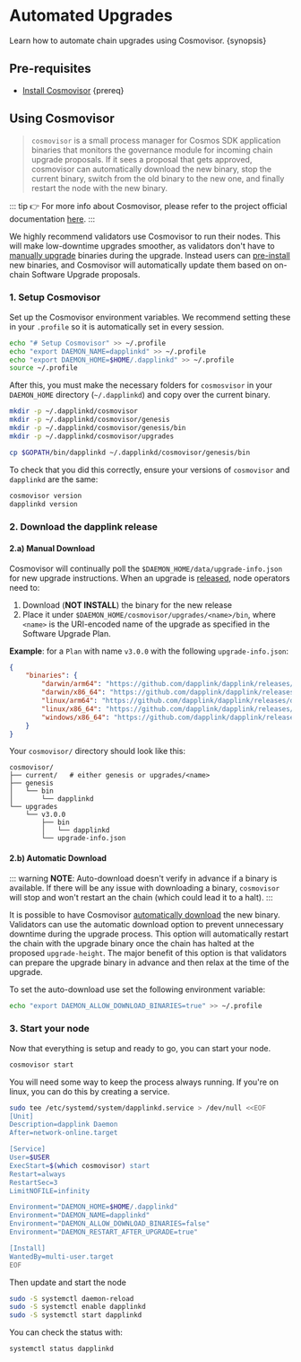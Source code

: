
<!--
order: 2
-->

# Automated Upgrades

Learn how to automate chain upgrades using Cosmovisor. {synopsis}

## Pre-requisites

- [Install Cosmovisor](https://docs.cosmos.network/main/run-node/cosmovisor.html#installation) {prereq}

## Using Cosmovisor

> `cosmovisor` is a small process manager for Cosmos SDK application binaries that monitors the governance module for incoming chain upgrade proposals. If it sees a proposal that gets approved, cosmovisor can automatically download the new binary, stop the current binary, switch from the old binary to the new one, and finally restart the node with the new binary.

::: tip
👉 For more info about Cosmovisor, please refer to the project official documentation [here](https://docs.cosmos.network/main/run-node/cosmovisor.html).
:::

We highly recommend validators use Cosmovisor to run their nodes. This will make low-downtime upgrades smoother, as validators don't have to [manually upgrade](./manual.md) binaries during the upgrade. Instead users can [pre-install](#manual-download) new binaries, and Cosmovisor will automatically update them based on on-chain Software Upgrade proposals.

### 1. Setup Cosmovisor

Set up the Cosmovisor environment variables. We recommend setting these in your `.profile` so it is automatically set in every session.

```bash
echo "# Setup Cosmovisor" >> ~/.profile
echo "export DAEMON_NAME=dapplinkd" >> ~/.profile
echo "export DAEMON_HOME=$HOME/.dapplinkd" >> ~/.profile
source ~/.profile
```

After this, you must make the necessary folders for `cosmosvisor` in your `DAEMON_HOME` directory (`~/.dapplinkd`) and copy over the current binary.

```bash
mkdir -p ~/.dapplinkd/cosmovisor
mkdir -p ~/.dapplinkd/cosmovisor/genesis
mkdir -p ~/.dapplinkd/cosmovisor/genesis/bin
mkdir -p ~/.dapplinkd/cosmovisor/upgrades

cp $GOPATH/bin/dapplinkd ~/.dapplinkd/cosmovisor/genesis/bin
```

To check that you did this correctly, ensure your versions of `cosmovisor` and `dapplinkd` are the same:

```bash
cosmovisor version
dapplinkd version
```

### 2. Download the dapplink release

#### 2.a) Manual Download

Cosmovisor will continually poll the `$DAEMON_HOME/data/upgrade-info.json` for new upgrade instructions. When an upgrade is [released](https://github.com/dapplink/dapplink/releases), node operators need to:

1. Download (**NOT INSTALL**) the binary for the new release
2. Place it under `$DAEMON_HOME/cosmovisor/upgrades/<name>/bin`, where `<name>` is the URI-encoded name of the upgrade as specified in the Software Upgrade Plan.

**Example**: for a `Plan` with name `v3.0.0` with the following `upgrade-info.json`:

```json
{
    "binaries": {
        "darwin/arm64": "https://github.com/dapplink/dapplink/releases/download/v3.0.0/dapplink_3.0.0_Darwin_arm64.tar.gz",
        "darwin/x86_64": "https://github.com/dapplink/dapplink/releases/download/v3.0.0/dapplink_3.0.0_Darwin_x86_64.tar.gz",
        "linux/arm64": "https://github.com/dapplink/dapplink/releases/download/v3.0.0/dapplink_3.0.0_Linux_arm64.tar.gz",
        "linux/x86_64": "https://github.com/dapplink/dapplink/releases/download/v3.0.0/dapplink_3.0.0_Linux_x86_64.tar.gz",
        "windows/x86_64": "https://github.com/dapplink/dapplink/releases/download/v3.0.0/dapplink_3.0.0_Windows_x86_64.zip"
    }
}
```

Your `cosmovisor/` directory should look like this:

```shell
cosmovisor/
├── current/   # either genesis or upgrades/<name>
├── genesis
│   └── bin
│       └── dapplinkd
└── upgrades
    └── v3.0.0
        ├── bin
        │   └── dapplinkd
        └── upgrade-info.json
```

#### 2.b) Automatic Download

::: warning
**NOTE**: Auto-download doesn't verify in advance if a binary is available. If there will be any issue with downloading a binary, `cosmovisor` will stop and won't restart an the chain (which could lead it to a halt).
:::

It is possible to have Cosmovisor [automatically download](https://docs.cosmos.network/main/run-node/cosmovisor.html#auto-download) the new binary. Validators can use the automatic download option to prevent unnecessary downtime during the upgrade process. This option will automatically restart the chain with the upgrade binary once the chain has halted at the proposed `upgrade-height`. The major benefit of this option is that validators can prepare the upgrade binary in advance and then relax at the time of the upgrade.

To set the auto-download use set the following environment variable:

```bash
echo "export DAEMON_ALLOW_DOWNLOAD_BINARIES=true" >> ~/.profile
```

### 3. Start your node

Now that everything is setup and ready to go, you can start your node.

```bash
cosmovisor start
```

You will need some way to keep the process always running. If you're on linux, you can do this by creating a service.

```bash
sudo tee /etc/systemd/system/dapplinkd.service > /dev/null <<EOF
[Unit]
Description=dapplink Daemon
After=network-online.target

[Service]
User=$USER
ExecStart=$(which cosmovisor) start
Restart=always
RestartSec=3
LimitNOFILE=infinity

Environment="DAEMON_HOME=$HOME/.dapplinkd"
Environment="DAEMON_NAME=dapplinkd"
Environment="DAEMON_ALLOW_DOWNLOAD_BINARIES=false"
Environment="DAEMON_RESTART_AFTER_UPGRADE=true"

[Install]
WantedBy=multi-user.target
EOF
```

Then update and start the node

```bash
sudo -S systemctl daemon-reload
sudo -S systemctl enable dapplinkd
sudo -S systemctl start dapplinkd
```

You can check the status with:

```bash
systemctl status dapplinkd
```
